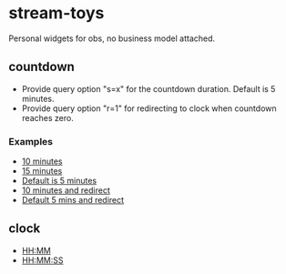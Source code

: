 # stream-toys

Personal widgets for obs, no business model attached.

## countdown

* Provide query option "s=x" for the countdown duration. Default is 5 minutes.
* Provide query option "r=1" for redirecting to clock when countdown reaches zero.

### Examples

* [10 minutes](https://mschmitt.github.io/stream-toys/countdown.html?s=600)
* [15 minutes](https://mschmitt.github.io/stream-toys/countdown.html?s=900)
* [Default is 5 minutes](https://mschmitt.github.io/stream-toys/countdown.html)
* [10 minutes and redirect](https://mschmitt.github.io/stream-toys/countdown.html?s=600&r=1)
* [Default 5 mins and redirect](https://mschmitt.github.io/stream-toys/countdown.html?r=1)

## clock

* [HH:MM](https://mschmitt.github.io/stream-toys/clock-minutes.html)
* [HH:MM:SS](https://mschmitt.github.io/stream-toys/clock-seconds.html)
